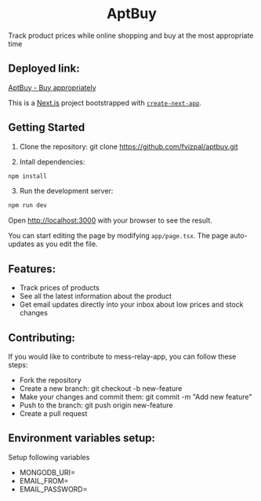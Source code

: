 <h1 align="center">AptBuy</h1>
<p align="center">
</p>
Track product prices while online shopping and buy at the most appropriate time


## Deployed link:
  <a href="https://aptbuy.vercel.app/">AptBuy - Buy appropriately</a>

This is a [Next.js](https://nextjs.org/) project bootstrapped with [`create-next-app`](https://github.com/vercel/next.js/tree/canary/packages/create-next-app).

## Getting Started

1. Clone the repository: git clone https://github.com/fvizpal/aptbuy.git

2. Intall dependencies: 
```bash
npm install
```

3. Run the development server:
```bash
npm run dev
```

Open [http://localhost:3000](http://localhost:3000) with your browser to see the result.

You can start editing the page by modifying `app/page.tsx`. The page auto-updates as you edit the file.


## Features:
- Track prices of products
- See all the latest information about the product
- Get email updates directly into your inbox about low prices and stock changes
  
## Contributing: 
If you would like to contribute to mess-relay-app, you can follow these steps:

* Fork the repository
* Create a new branch: git checkout -b new-feature
* Make your changes and commit them: git commit -m "Add new feature"
* Push to the branch: git push origin new-feature
* Create a pull request

## Environment variables setup:
Setup following variables
* MONGODB_URI=
* EMAIL_FROM=
* EMAIL_PASSWORD=
